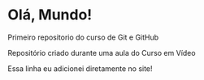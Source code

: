 # Olá, Mundo!
 Primeiro repositorio do curso de Git e GitHub

Repositório criado durante uma aula do Curso em Vídeo

Essa linha eu adicionei diretamente no site!
